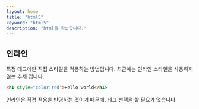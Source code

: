 ```yaml
---
layout: home
title: "html5"
keyword: "html5"
description: "html을 학습합니다."
---
```


## 인라인
특정 테그에만 직접 스타일을 적용하는 방법입니다. 최근에는 인라인 스타일을 사용하지 않는 추세 입니다.

```html
<h1 style="color:red">Hello world</h1>
```

인라인은 직접 적용을 반영하는 것이기 때문에, 테그 선택을 할 필요가 없습니다.